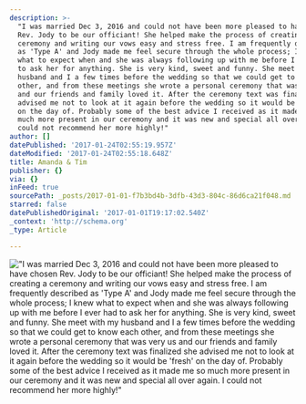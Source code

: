 ```yaml
---
description: >-
  "I was married Dec 3, 2016 and could not have been more pleased to have chosen
  Rev. Jody to be our officiant! She helped make the process of creating a
  ceremony and writing our vows easy and stress free. I am frequently described
  as 'Type A' and Jody made me feel secure through the whole process; I knew
  what to expect when and she was always following up with me before I ever had
  to ask her for anything. She is very kind, sweet and funny. She meet with my
  husband and I a few times before the wedding so that we could get to know each
  other, and from these meetings she wrote a personal ceremony that was very us
  and our friends and family loved it. After the ceremony text was finalized she
  advised me not to look at it again before the wedding so it would be 'fresh'
  on the day of. Probably some of the best advice I received as it made me so
  much more present in our ceremony and it was new and special all over again. I
  could not recommend her more highly!"
author: []
datePublished: '2017-01-24T02:55:19.957Z'
dateModified: '2017-01-24T02:55:18.648Z'
title: Amanda & Tim
publisher: {}
via: {}
inFeed: true
sourcePath: _posts/2017-01-01-f7b3bd4b-3dfb-43d3-804c-86d6ca21f048.md
starred: false
datePublishedOriginal: '2017-01-01T19:17:02.540Z'
_context: 'http://schema.org'
_type: Article

---
```

!["I was married Dec 3, 2016 and could not have been more pleased to have chosen Rev. Jody to be our officiant! She helped make the process of creating a ceremony and writing our vows easy and stress free. I am frequently described as 'Type A' and Jody made me feel secure through the whole process; I knew what to expect when and she was always following up with me before I ever had to ask her for anything. She is very kind, sweet and funny. She meet with my husband and I a few times before the wedding so that we could get to know each other, and from these meetings she wrote a personal ceremony that was very us and our friends and family loved it. After the ceremony text was finalized she advised me not to look at it again before the wedding so it would be 'fresh' on the day of. Probably some of the best advice I received as it made me so much more present in our ceremony and it was new and special all over again. I could not recommend her more highly!"](https://the-grid-user-content.s3-us-west-2.amazonaws.com/84737b38-8822-42f7-8b34-7696db99f274.jpg)